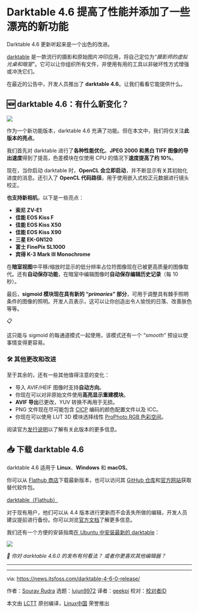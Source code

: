 [#]: subject: "Darktable 4.6 Release Improves Performance and Adds Nifty New Features"
[#]: via: "https://news.itsfoss.com/darktable-4-6-0-release/"
[#]: author: "Sourav Rudra https://news.itsfoss.com/author/sourav/"
[#]: collector: "lujun9972/lctt-scripts-1700446145"
[#]: translator: "geekpi"
[#]: reviewer: " "
[#]: publisher: " "
[#]: url: " "

Darktable 4.6 提高了性能并添加了一些漂亮的新功能
======
Darktable 4.6 更新听起来是一个出色的改进。

[darktable][1] 是一款流行的摄影和原始图片冲印应用，将自己定位为“_摄影师的虚拟光桌和暗室_”。它可以让你组织所有文件，并使用有用的工具以非破坏性方式增强或冲洗它们。

在最近的公告中，开发人员推出了 **darktable 4.6**。让我们看看它能提供什么。

## 🆕 darktable 4.6：有什么新变化？

![][2]

作为一个新功能版本，darktable 4.6 充满了功能。但在本文中，我们将仅关注**此版本的亮点**。

我们首先对 darktable 进行了**各种性能优化**。**JPEG 2000 和黑白 TIFF 图像的导出速度**得到了提高，色差模块在仅使用 CPU 的情况下**速度提高了约 10%**。

现在，当你启动 darktable 时，**OpenCL 会立即启动**，并不断显示有关其初始化进度的消息。还引入了 **OpenCL 代码路径**，用于使用嵌入式校正元数据进行镜头校正。

**也支持新相机**，以下是一些亮点：

   * **索尼 ZV-E1**
   * **佳能 EOS Kiss F**
   * **佳能 EOS Kiss X50**
   * **佳能 EOS Kiss X90**
   * **三星 EK-GN120**
   * **富士 FinePix SL1000**
   * **宾得 K-3 Mark III Monochrome**



在**暗室视图**中平移/缩放时显示的低分辨率占位符图像现在已被更高质量的图像取代。还有**自动保存功能**，在暗室中编辑图像时**自动保存编辑历史记录**（每 10 秒）。

最后，**sigmoid 模块现在具有新的 “_primaries_” 部分**，可用于调整具有棘手照明条件的图像的照明。开发人员表示，这可以让你创造出令人愉悦的日落、改善肤色等等。

📋

这只能与 sigmoid 的每通道模式一起使用，该模式还有一个 “_smooth_” 预设以使事情变得更容易。

### 🛠️ 其他更改和改进

至于其余的，还有一些其他值得注意的变化：

   * 导入 AVIF/HEIF 图像时支持**自动方向**。
   * 你现在可以对非原始文件使用**高亮显示重建模块**。
   * **AVIF 导出**已更改，YUV 转换不再用于无损。
   * PNG 文件现在尽可能包含 [CICP][3] 编码的颜色配置文件以及 ICC。
   * 你现在可以使用 LUT 3D 模块选择线性 [ProPhoto RGB 色彩空间][4]。



阅读官方[发行说明][5]以了解有关此版本的更多信息。

## 📥 下载 darktable 4.6

darktable 4.6 适用于 **Linux**、**Windows** 和 **macOS**。

你可以从 [Flathub 商店][6]下载最新版本，也可以访问其 [GitHub 仓库][7]和[官方网站][1]获取替代软件包。

[darktable（Flathub）][6]

对于现有用户，他们可以从 4.4 版本进行更新而不会丢失所做的编辑，开发人员建议提前进行备份。你可以浏览[官方文档][8]了解更多信息。

我们还有一个方便的安装指南[在 Ubuntu 中安装最新的 darktable][9]：

![][10]

_💬 你对 darktable 4.6.0 的发布有何看法？ 或者你更喜欢其他编辑器？_

* * *

--------------------------------------------------------------------------------

via: https://news.itsfoss.com/darktable-4-6-0-release/

作者：[Sourav Rudra][a]
选题：[lujun9972][b]
译者：[geekpi](https://github.com/geekpi)
校对：[校对者ID](https://github.com/校对者ID)

本文由 [LCTT](https://github.com/LCTT/TranslateProject) 原创编译，[Linux中国](https://linux.cn/) 荣誉推出

[a]: https://news.itsfoss.com/author/sourav/
[b]: https://github.com/lujun9972
[1]: https://www.darktable.org/
[2]: https://news.itsfoss.com/content/images/2023/12/darktable_4.6.0.png
[3]: https://en.wikipedia.org/wiki/Coding-independent_code_points
[4]: https://en.wikipedia.org/wiki/ProPhoto_RGB_color_space
[5]: https://github.com/darktable-org/darktable/releases/tag/release-4.6.0
[6]: https://flathub.org/apps/org.darktable.Darktable
[7]: https://github.com/darktable-org/darktable
[8]: https://www.darktable.org/resources/
[9]: https://itsfoss.com/install-darktable-ubuntu/
[10]: https://itsfoss.com/content/images/size/w256h256/2022/12/android-chrome-192x192.png
